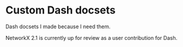 # Custom Dash docsets

Dash docsets I made because I need them.

NetworkX 2.1 is currently up for review as a user contribution for Dash.



